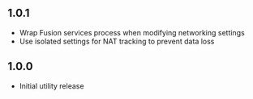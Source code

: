 ## 1.0.1

- Wrap Fusion services process when modifying networking settings
- Use isolated settings for NAT tracking to prevent data loss

## 1.0.0

- Initial utility release
